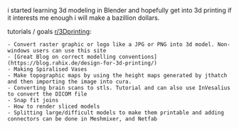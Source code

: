 i started learning 3d modeling in Blender
and hopefully get into 3d printing 
if it interests me enough
i will make a bazillion dollars.

tutorials / goals [r/3Dprinting](https://www.reddit.com/r/3Dprinting/wiki/makingmodels/):

    - Convert raster graphic or logo like a JPG or PNG into 3d model. Non-windows users can use this site
    - [Great Blog on correct modelling conventions](https://blog.rahix.de/design-for-3d-printing/)
    - Making Spiralised Vases
    - Make topographic maps by using the height maps generated by jthatch and then importing the image into cura.
    - Converting brain scans to stls. Tutorial and can also use InVesalius to convert the DICOM file
    - Snap fit joins
    - How to render sliced models
    - Splitting large/difficult models to make them printable and adding connectors can be done in Meshmixer, and Netfab
